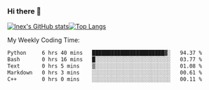 ### Hi there 👋
[![lnex's GitHub stats](https://github-readme-stats.vercel.app/api?username=lnexenl&count_private=true&show_icons=true)](https://github.com/anuraghazra/github-readme-stats)[![Top Langs](https://github-readme-stats.vercel.app/api/top-langs/?username=lnexenl&layout=compact&langs_count=8&exclude_repo=32-bit-MIPS-CPU)](https://github.com/anuraghazra/github-readme-stats)

My Weekly Coding Time:
<!--START_SECTION:waka-->

```txt
Python     6 hrs 40 mins   ███████████████████████▓░   94.37 %
Bash       0 hrs 16 mins   █░░░░░░░░░░░░░░░░░░░░░░░░   03.77 %
Text       0 hrs 5 mins    ▒░░░░░░░░░░░░░░░░░░░░░░░░   01.08 %
Markdown   0 hrs 3 mins    ░░░░░░░░░░░░░░░░░░░░░░░░░   00.61 %
C++        0 hrs 0 mins    ░░░░░░░░░░░░░░░░░░░░░░░░░   00.11 %
```

<!--END_SECTION:waka-->
